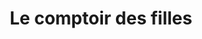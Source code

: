 ---
title: "Le comptoir des filles"
url: /les-sables-dolonne/le-comptoir-des-filles/
shop: supermarché
---